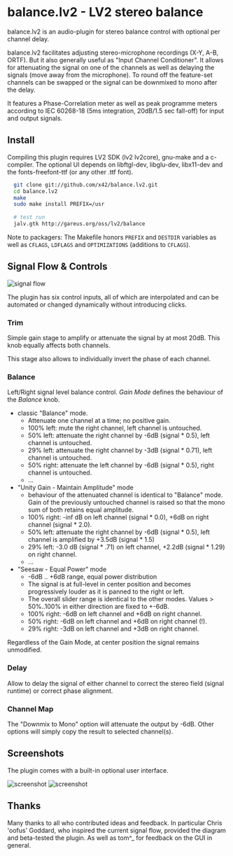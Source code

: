 balance.lv2 - LV2 stereo balance
================================

balance.lv2 is an audio-plugin for stereo balance control with
optional per channel delay.

balance.lv2 facilitates adjusting stereo-microphone recordings (X-Y, A-B, ORTF).
But it also generally useful as "Input Channel Conditioner".
It allows for attenuating the signal on one of the channels as well as
delaying the signals (move away from the microphone).
To round off the feature-set channels can be swapped or the signal can be
downmixed to mono after the delay.

It features a Phase-Correlation meter as well as peak programme meters
according to IEC 60268-18 (5ms integration, 20dB/1.5 sec fall-off)
for input and output signals.

Install
-------

Compiling this plugin requires LV2 SDK (lv2 lv2core), gnu-make and a c-compiler.
The optional UI depends on libftgl-dev, libglu-dev, libx11-dev and the
fonts-freefont-ttf (or any other .ttf font).

```bash
  git clone git://github.com/x42/balance.lv2.git
  cd balance.lv2
  make
  sudo make install PREFIX=/usr
  
  # test run
  jalv.gtk http://gareus.org/oss/lv2/balance
```

Note to packagers: The Makefile honors `PREFIX` and `DESTDIR` variables as well
as `CFLAGS`, `LDFLAGS` and `OPTIMIZATIONS` (additions to `CFLAGS`).

Signal Flow & Controls
----------------------

![signal flow](https://raw.github.com/x42/balance.lv2/master/doc/signal_flow.png "Signal Flow")

The plugin has six control inputs, all of which are interpolated and can
be automated or changed dynamically without introducing clicks.

### Trim

Simple gain stage to amplify or attenuate the signal by at most 20dB.
This knob equally affects both channels.

This stage also allows to individually invert the phase of each channel.

### Balance

Left/Right signal level balance control.
*Gain Mode* defines the behaviour of the *Balance* knob.

* classic "Balance" mode.
  * Attenuate one channel at a time; no positive gain.
  * 100% left: mute the right channel, left channel is untouched.
  *  50% left: attenuate the right channel by -6dB (signal * 0.5), left channel is untouched.
  *  29% left: attenuate the right channel by -3dB (signal * 0.71), left channel is untouched.
  *  50% right: attenuate the left channel by -6dB (signal * 0.5), right channel is untouched.
  * ...
* "Unity Gain - Maintain Amplitude" mode
  * behaviour of the attenuated channel is identical to "Balance" mode.
    Gain of the previously untouched channel is raised so that the mono sum of both retains equal amplitude.
  * 100% right: -inf dB on left channel (signal * 0.0), +6dB on right channel (signal * 2.0).
  *  50% left: attenuate the right channel by -6dB (signal * 0.5), left channel is amplified by +3.5dB (signal * 1.5)
  *  29% left: -3.0 dB (signal * .71) on left channel,  +2.2dB (signal * 1.29) on right channel.
  * ...
* "Seesaw - Equal Power" mode
  * -6dB .. +6dB range, equal power distribution
  * The signal is at full-level in center position and becomes progressively louder as it is panned to the right or left.
  * The overall slider range is identical to the other modes.
    Values > 50%..100% in either direction are fixed to +-6dB.
  * 100% right: -6dB on left channel and +6dB on right channel.
  *  50% right: -6dB on left channel and +6dB on right channel (!).
  *  29% right: -3dB on left channel and +3dB on right channel.

Regardless of the Gain Mode, at center position the signal remains unmodified.

### Delay

Allow to delay the signal of either channel to correct the stereo field (signal runtime) or correct phase alignment.

### Channel Map

The "Downmix to Mono" option will attenuate the output by -6dB. Other options will simply copy
the result to selected channel(s).

Screenshots
-----------
The plugin comes with a built-in optional user interface.

![screenshot](https://raw.github.com/x42/balance.lv2/master/doc/screenshot_ui.png "Built-in openGL GUI")
![screenshot](https://raw.github.com/x42/balance.lv2/master/doc/screenshot_ardour.png "Basic controls in Ardour")

Thanks
------
Many thanks to all who contributed ideas and feedback. In particular
Chris 'oofus' Goddard, who inspired the current signal flow, provided
the diagram and beta-tested the plugin. As well as tom^_ for feedback
on the GUI in general.
